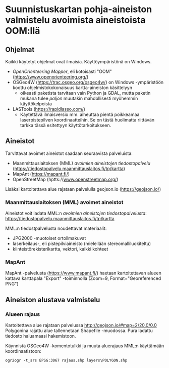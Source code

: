 # Suunnistuskartan pohja-aineiston valmistelu avoimista aineistoista OOM:llä

## Ohjelmat

Kaikki käytetyt ohjelmat ovat ilmaisia. Käyttöympäristönä on Windows.

* _OpenOrienteering Mapper_, eli kotoisasti "OOM" (https://www.openorienteering.org/)
* OSGeo4W (https://trac.osgeo.org/osgeo4w/) on Windows -ympäristöön koottu ohjelmistokokonaisuus kartta-aineiston käsittelyyn
  * oikeasti paketista tarvitaan vain Python ja GDAL, mutta paketin mukana tulee _paljon_ muutakin mahdollisesti myöhemmin käyttökelpoista
* LASTools (https://rapidlasso.com/)
  * Käytettävä ilmaisversio mm. aiheuttaa pientä poikkeamaa laserpistepilven koordinaatteihin. Se on tästä huolimatta 
  riittävän tarkka tässä esitettyyn käyttötarkoitukseen.

## Aineistot

Tarvittavat avoimet aineistot saadaan seuraavista palveluista:
* Maanmittauslaitoksen (MML) _avoimien aineistojen tiedostopalvelu_ (https://tiedostopalvelu.maanmittauslaitos.fi/tp/kartta)
* MapAnt (https://mapant.fi/)
* OpenStreetMap (hptts://www.openstreetmap.org/)

Lisäksi kartoitettava alue rajataan palvelulla geojson.io (https://geojson.io/)

### Maanmittauslaitoksen (MML) avoimet aineistot

Aineistot voit ladata MML:n _avoimien aineistojen tiedostopalvelusta_:
  https://tiedostopalvelu.maanmittauslaitos.fi/tp/kartta

MML:n tiedostpalvelusta noudettavat materiaalit:
* JPG2000 -muotoiset ortoilmakuvat
* laserkeilaus-, eli pistepilviaineisto (mielellään stereomalliluokiteltu)
* kiinteistörekisterikartta, vektori, kaikki kohteet

### MapAnt

MapAnt -palvelusta (https://www.mapant.fi/) haetaan kartoitettavan alueen kattava karttapala
"Export" -toiminnolla (Zoom=9, Format="Georeferenced PNG")

## Aineiston alustava valmistelu

### Alueen rajaus

Kartoitettava alue rajataan palvelussa http://geojson.io/#map=2/20.0/0.0 Polygonina rajattu alue tallennetaan Shapefile -muodossa.
Pura ladattu tiedosto haluamaasi hakemistoon.

Käynnistä OSGeo4W -komentotulkki ja muuta aluerajaus MML:n käyttämään koordinaatistoon:

`ogr2ogr -t_srs EPSG:3067 rajaus.shp layers\POLYGON.shp`

